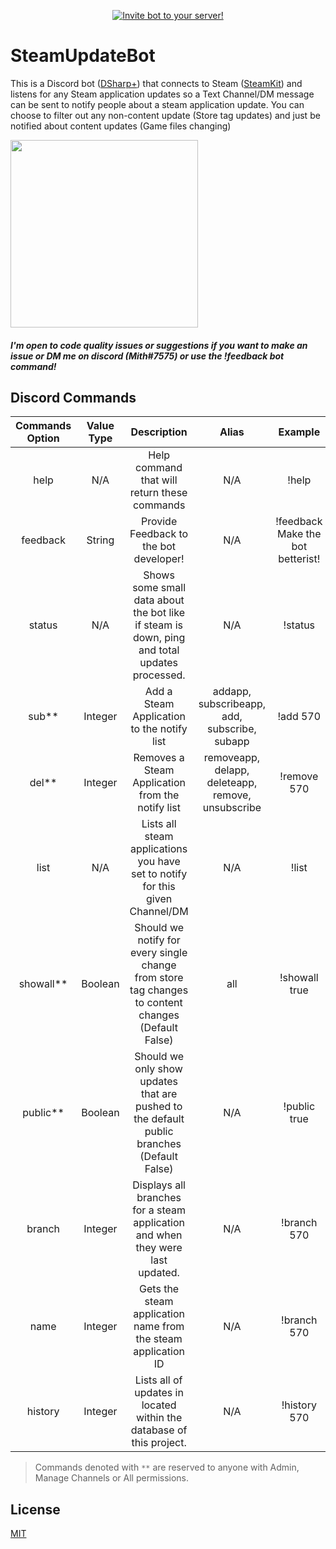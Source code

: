 <p align="center">
    <a href="https://discord.com/oauth2/authorize?client_id=634251158617063424&permissions=2048&scope=bot">
        <img src="https://img.shields.io/badge/-Invite%20Bot!-blue?style=for-the-badge&logo=appveyor?link=http://left&link=https://tinyurl.com/SteamUpdateBot"
            alt="Invite bot to your server!"></a>
</p>

# SteamUpdateBot



This is a Discord bot ([DSharp+](https://github.com/DSharpPlus/DSharpPlus)) that connects to Steam ([SteamKit](https://github.com/SteamRE/SteamKit)) and listens for any Steam application updates so a Text Channel/DM message can be sent to notify people about a steam application update. You can choose to filter out any non-content update (Store tag updates) and just be notified about content updates (Game files changing)

<img src="https://i.imgur.com/OLV4GZP.gif" width="300" height="300" />

##### I'm open to code quality issues or suggestions if you want to make an issue or DM me on discord (Mith#7575) or use the !feedback bot command!

## Discord Commands
| Commands Option        | Value Type      | Description       | Alias | Example |
|   :---:                |     :---:       |    :---:    |    :---:    |  :---:  | 
| help                   | N/A             | Help command that will return these commands | N/A | !help|
| feedback                   | String            | Provide Feedback to the bot developer! | N/A | !feedback Make the bot betterist! |
| status                 | N/A             | Shows some small data about the bot like if steam is down, ping and total updates processed.      | N/A| !status|
| sub**                    | Integer         | Add a Steam Application to the notify list | addapp, subscribeapp, add, subscribe, subapp              | !add 570 |
| del**                    | Integer         | Removes a Steam Application from the notify list | removeapp, delapp, deleteapp, remove, unsubscribe              | !remove 570 |
| list                   | N/A             | Lists all steam applications you have set to notify for this given Channel/DM | N/A | !list |
| showall**                | Boolean         | Should we notify for every single change from store tag changes to content changes (Default False) | all | !showall true |
| public**                 | Boolean         | Should we only show updates that are pushed to the default public branches (Default False) | N/A | !public true |
| branch                 | Integer         | Displays all branches for a steam application and when they were last updated.       | N/A | !branch 570 |
| name                   | Integer         | Gets the steam application name from the steam application ID      | N/A | !branch 570 |
| history                   | Integer         | Lists all of updates in located within the database of this project.     | N/A | !history 570 |
 > Commands denoted with `**` are reserved to anyone with Admin, Manage Channels or All permissions.

## License
[MIT](https://choosealicense.com/licenses/mit/)
